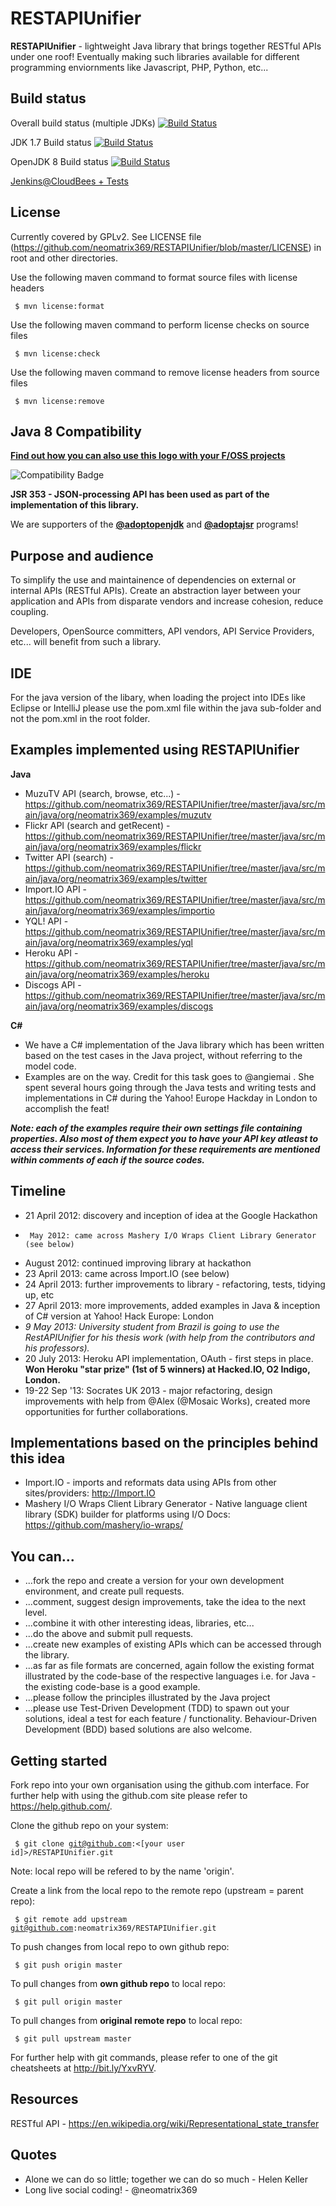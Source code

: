 RESTAPIUnifier
==============

<b>RESTAPIUnifier</b> - lightweight Java library that brings together RESTful APIs under one roof! Eventually making such libraries available for different programming enviornments like Javascript, PHP, Python, etc...

Build status
------------

Overall build status (multiple JDKs)
[![Build Status](https://adopt-openjdk.ci.cloudbees.com/buildStatus/icon?job=RESTAPIUnifier)](https://adopt-openjdk.ci.cloudbees.com/job/RESTAPIUnifier/)

JDK 1.7 Build status
[![Build Status](https://adopt-openjdk.ci.cloudbees.com/buildStatus/icon?job=RESTAPIUnifier/jdk=JDK_1.7)](https://adopt-openjdk.ci.cloudbees.com/job/RESTAPIUnifier/jdk=JDK_1.7/)

OpenJDK 8 Build status
[![Build Status](https://adopt-openjdk.ci.cloudbees.com/buildStatus/icon?job=RESTAPIUnifier/jdk=OpenJDK8)](https://adopt-openjdk.ci.cloudbees.com/job/RESTAPIUnifier/jdk=OpenJDK8/)


<a target="_blank" href=" https://adopt-openjdk.ci.cloudbees.com/job/RESTAPIUnifier/"  title="Jenkins@CloudBees">Jenkins@CloudBees + Tests</a>

License
-------
Currently covered by GPLv2. See LICENSE file (https://github.com/neomatrix369/RESTAPIUnifier/blob/master/LICENSE) in root and other directories.

Use the following maven command to format source files with license headers 

<code>  $ mvn license:format </code>
        
Use the following maven command to perform license checks on source files 

<code>  $ mvn license:check </code> 

Use the following maven command to remove license headers from source files 

<code>  $ mvn license:remove </code>


Java 8 Compatibility
--------------------
<b>[Find out how you can also use this logo with your F/OSS projects](https://java.net/projects/adoptopenjdk/pages/TestingJava8)</b>

![Compatibility Badge](https://java.net/downloads/adoptopenjdk/compat.svg)

<b>JSR 353 - JSON-processing API has been used as part of the implementation of this library.</b>

We are supporters of the <b>[@adoptopenjdk](https://twitter.com/adoptopenjdk)</b> and <b>[@adoptajsr](https://twitter.com/adoptajsr)</b> programs!

Purpose and audience
--------------------
To simplify the use and maintainence of dependencies on external or internal APIs (RESTful APIs). Create an abstraction layer between your application and APIs from disparate vendors and increase cohesion, reduce coupling.

Developers, OpenSource committers, API vendors, API Service Providers, etc... will benefit from such a library.

IDE
---
 For the java version of the libary, when loading the project into IDEs like Eclipse or IntelliJ please use the pom.xml file within the java sub-folder and not the pom.xml in the root folder.

Examples implemented using RESTAPIUnifier
-----------------------------------------
<b>Java</b>
- MuzuTV API (search, browse, etc...) - https://github.com/neomatrix369/RESTAPIUnifier/tree/master/java/src/main/java/org/neomatrix369/examples/muzutv
- Flickr API (search and getRecent) - https://github.com/neomatrix369/RESTAPIUnifier/tree/master/java/src/main/java/org/neomatrix369/examples/flickr
- Twitter API (search) - https://github.com/neomatrix369/RESTAPIUnifier/tree/master/java/src/main/java/org/neomatrix369/examples/twitter
- Import.IO API - https://github.com/neomatrix369/RESTAPIUnifier/tree/master/java/src/main/java/org/neomatrix369/examples/importio
- YQL! API - https://github.com/neomatrix369/RESTAPIUnifier/tree/master/java/src/main/java/org/neomatrix369/examples/yql
- Heroku API - https://github.com/neomatrix369/RESTAPIUnifier/tree/master/java/src/main/java/org/neomatrix369/examples/heroku
- Discogs API - https://github.com/neomatrix369/RESTAPIUnifier/tree/master/java/src/main/java/org/neomatrix369/examples/discogs

<b>C#</b>
- We have a C# implementation of the Java library which has been written based on the test cases in the Java project, without referring to the model code. 
- Examples are on the way. Credit for this task goes to @angiemai . She spent several hours going through the Java tests and writing tests and implementations in C# during the Yahoo! Europe Hackday in London to accomplish the feat!

<b><i>Note: each of the examples require their own settings file containing properties. Also most of them expect you to have your API key atleast to access their services. Information for these requirements are mentioned within comments of each if the source codes.</i></b>

Timeline
--------
* 21 April 2012: discovery and inception of idea at the Google Hackathon
*      May 2012: came across Mashery I/O Wraps Client Library Generator (see below)
*   August 2012: continued improving library at hackathon
* 23 April 2013: came across Import.IO (see below)
* 24 April 2013: further improvements to library - refactoring, tests, tidying up, etc
* 27 April 2013: more improvements, added examples in Java & inception of C# version at Yahoo! Hack Europe: London
* <i>9 May 2013: University student from Brazil is going to use the RestAPIUnifier for his thesis work (with help from the contributors and his professors).</i>
* 20 July  2013: Heroku API implementation, OAuth - first steps in place. <b>Won Heroku "star prize" (1st of 5 winners) at Hacked.IO, O2 Indigo, London.</b>
* 19-22 Sep '13: Socrates UK 2013 - major refactoring, design improvements with help from @Alex (@Mosaic Works), created more opportunities for further collaborations.


Implementations based on the principles behind this idea
--------------------------------------------------------
* Import.IO - imports and reformats data using APIs from other sites/providers: http://Import.IO 
* Mashery I/O Wraps Client Library Generator - 
Native language client library (SDK) builder for platforms using I/O Docs: https://github.com/mashery/io-wraps/

You can...
----------
- ...fork the repo and create a version for your own development environment, and create pull requests.
- ...comment, suggest design improvements, take the idea to the next level. 
- ...combine it with other interesting ideas, libraries, etc...
- ...do the above and submit pull requests.
- ...create new examples of existing APIs which can be accessed through the library.
- ...as far as file formats are concerned, again follow the existing format illustrated by the code-base of the respective languages i.e. for Java - the existing code-base is a good example.
- ...please follow the principles illustrated by the Java project
- ...please use Test-Driven Development (TDD) to spawn out your solutions, ideal a test for each feature / functionality. Behaviour-Driven Development (BDD) based solutions are also welcome.

Getting started
---------------

Fork repo into your own organisation using the github.com interface. For further help with using the github.com site please refer to https://help.github.com/.

Clone the github repo on your system:

<code>  $ git clone git@github.com:<[your user id]>/RESTAPIUnifier.git</code>
  
Note: local repo will be refered to by the name 'origin'.

Create a link from the local repo to the remote repo (upstream = parent repo):

<code>  $ git remote add upstream git@github.com:neomatrix369/RESTAPIUnifier.git</code>

To push changes from local repo to own github repo:
  
<code>  $ git push origin master</code>

To pull changes from <b>own github repo</b> to local repo:
  
<code>  $ git pull origin master</code>

To pull changes from <b>original remote repo</b> to local repo:
  
<code>  $ git pull upstream master</code>
  
For further help with git commands, please refer to one of the git cheatsheets at http://bit.ly/YxvRYV.

Resources
---------
RESTful API - https://en.wikipedia.org/wiki/Representational_state_transfer

Quotes
------
* Alone we can do so little; together we can do so much - Helen Keller
* Long live social coding! - @neomatrix369



